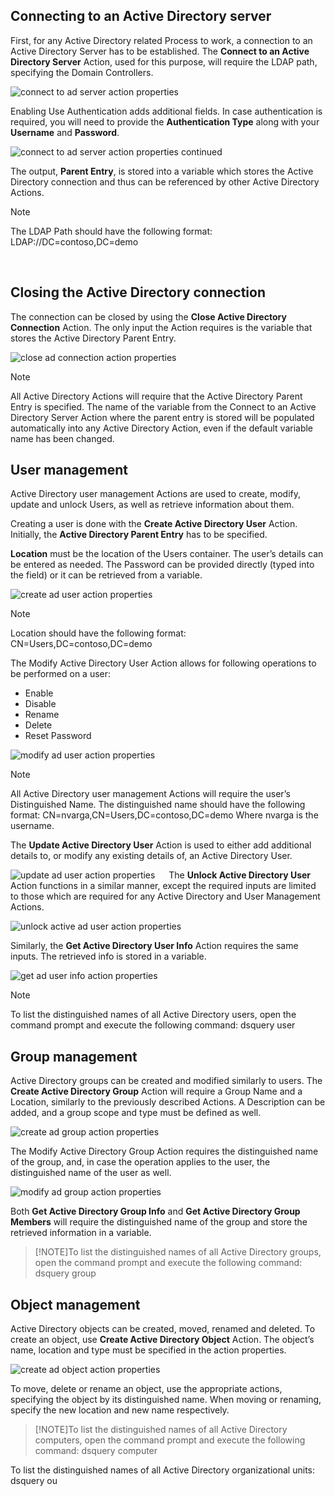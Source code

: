 ## Connecting to an Active Directory server

First, for any Active Directory related Process to work, a connection to an Active Directory Server has to be established. The **Connect to an Active Directory Server** Action, used for this purpose, will require the LDAP path, specifying the Domain Controllers.
 

![connect to ad server action properties](..\media\connect-to-ad-server-action-properties.png)

Enabling Use Authentication adds additional fields. In case authentication is required, you will need to provide the **Authentication Type** along with your **Username** and **Password**.
  
![connect to ad server action properties continued](..\media\connect-to-ad-server-action-properties-continued.png)

The output, **Parent Entry**, is stored into a variable which stores the Active Directory connection and thus can be referenced by other Active Directory Actions.

>[!NOTE]
>The LDAP Path should have the following format:
>LDAP://DC=contoso,DC=demo

 
## Closing the Active Directory connection
The connection can be closed by using the **Close Active Directory Connection** Action. The only input the Action requires is the variable that stores the Active Directory Parent Entry.
  
![close ad connection action properties](..\media\close-ad-connection-action-properties.png)

>[!NOTE]
>All Active Directory Actions will require that the Active Directory Parent Entry is specified. The name of the variable from the Connect to an Active Directory Server Action where the parent entry is stored will be populated automatically into any Active Directory Action, even if the default variable name has been changed.
 
## User management

Active Directory user management Actions are used to create, modify, update and unlock Users, as well as retrieve information about them. 

Creating a user is done with the **Create Active Directory User** Action. Initially, the **Active Directory Parent Entry** has to be specified. 

**Location** must be the location of the Users container. The user’s details can be entered as needed. The Password can be provided directly (typed into the field) or it can be retrieved from a variable.
  
![create ad user action properties](..\media\create-ad-user-action-properties.png)

>[!NOTE]
>Location should have the following format:
>CN=Users,DC=contoso,DC=demo
 

The Modify Active Directory User Action allows for following operations to be performed on a user:

* Enable
* Disable
* Rename
* Delete
* Reset Password
  
![modify ad user action properties](..\media\modify-ad-user-action-properties.png)

>[!NOTE]
>All Active Directory user management Actions will require the user’s Distinguished Name. The distinguished name should have the following format:
>CN=nvarga,CN=Users,DC=contoso,DC=demo
>Where nvarga is the username.

The **Update Active Directory User** Action is used to either add additional details to, or modify any existing details of, an Active Directory User.
  
![update ad user action properties](..\media\update-ad-user-action-properties.png)
 
The **Unlock Active Directory User** Action functions in a similar manner, except the required inputs are limited to those which are required for any Active Directory and User Management Actions.
  
![unlock active ad user action properties](..\media\unlock-active-ad-user-action-properties.png)

Similarly, the **Get Active Directory User Info** Action requires the same inputs. The retrieved info is stored in a variable.
  
![get ad user info action properties](..\media\get-ad-user-info-action-properties.png)

>[!NOTE]
>To list the distinguished names of all Active Directory users, open the command prompt and execute the following command:
dsquery user

## Group management

Active Directory groups can be created and modified similarly to users. The **Create Active Directory Group** Action will require a Group Name and a Location, similarly to the previously described Actions. A Description can be added, and a group scope and type must be defined as well.
  
![create ad group action properties](..\media\create-ad-group-action-properties.png)

The Modify Active Directory Group Action requires the distinguished name of the group, and, in case the operation applies to the user, the distinguished name of the user as well.
  
![modify ad group action properties](..\media\modify-ad-group-action-properties.png)

Both **Get Active Directory Group Info** and **Get Active Directory Group Members** will require the distinguished name of the group and store the retrieved information in a variable.

>[!NOTE]To list the distinguished names of all Active Directory groups, open the command prompt and execute the following command:
dsquery group

## Object management

Active Directory objects can be created, moved, renamed and deleted. To create an object, use **Create Active Directory Object** Action. The object’s name, location and type must be specified in the action properties.
  
![create ad object action properties](..\media\create-ad-object-action-properties.png)

To move, delete or rename an object, use the appropriate actions, specifying the object by its distinguished name. When moving or renaming, specify the new location and new name respectively.

>[!NOTE]To list the distinguished names of all Active Directory computers, open the command prompt and execute the following command:
dsquery computer

To list the distinguished names of all Active Directory organizational units:
dsquery ou